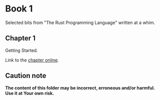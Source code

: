 # Book 1

Selected bits from "The Rust Programming Language" written at a whim.

## Chapter 1

Getting Started.

Link to the [chapter online](https://doc.rust-lang.org/book/ch01-00-getting-started.html).

## Caution note

**The content of this folder may be incorrect, erroneous and/or harmful. Use it at Your own risk.**
